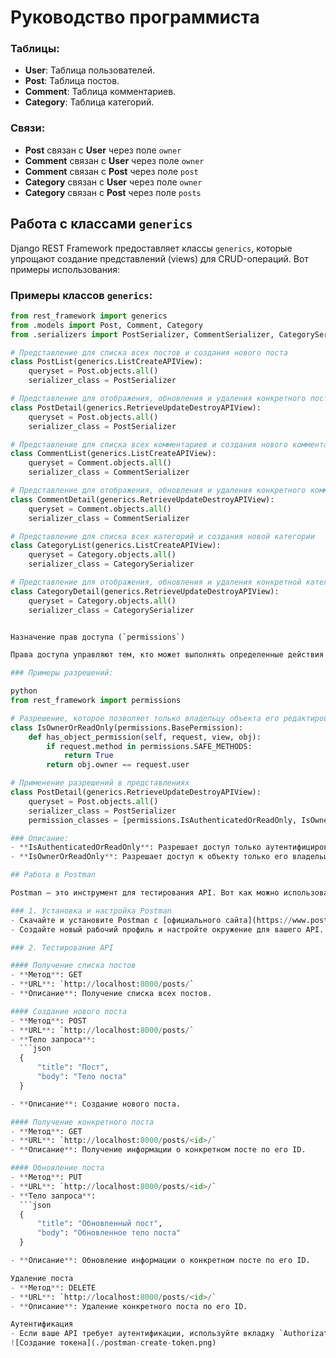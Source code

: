 # Руководство программиста
### Таблицы:
- **User**: Таблица пользователей.
- **Post**: Таблица постов.
- **Comment**: Таблица комментариев.
- **Category**: Таблица категорий.

### Связи:
- **Post** связан с **User** через поле `owner` 
- **Comment** связан с **User** через поле `owner` 
- **Comment** связан с **Post** через поле `post` 
- **Category** связан с **User** через поле `owner` 
- **Category** связан с **Post** через поле `posts` 

## Работа с классами `generics`

Django REST Framework предоставляет классы `generics`, которые упрощают создание представлений (views) для CRUD-операций. Вот примеры использования:

### Примеры классов `generics`:

```python
from rest_framework import generics
from .models import Post, Comment, Category
from .serializers import PostSerializer, CommentSerializer, CategorySerializer

# Представление для списка всех постов и создания нового поста
class PostList(generics.ListCreateAPIView):
    queryset = Post.objects.all()
    serializer_class = PostSerializer

# Представление для отображения, обновления и удаления конкретного поста
class PostDetail(generics.RetrieveUpdateDestroyAPIView):
    queryset = Post.objects.all()
    serializer_class = PostSerializer

# Представление для списка всех комментариев и создания нового комментария
class CommentList(generics.ListCreateAPIView):
    queryset = Comment.objects.all()
    serializer_class = CommentSerializer

# Представление для отображения, обновления и удаления конкретного комментария
class CommentDetail(generics.RetrieveUpdateDestroyAPIView):
    queryset = Comment.objects.all()
    serializer_class = CommentSerializer

# Представление для списка всех категорий и создания новой категории
class CategoryList(generics.ListCreateAPIView):
    queryset = Category.objects.all()
    serializer_class = CategorySerializer

# Представление для отображения, обновления и удаления конкретной категории
class CategoryDetail(generics.RetrieveUpdateDestroyAPIView):
    queryset = Category.objects.all()
    serializer_class = CategorySerializer


Назначение прав доступа (`permissions`)

Права доступа управляют тем, кто может выполнять определенные действия с объектами. В Django REST Framework есть несколько встроенных разрешений, а также возможность создавать собственные.

### Примеры разрешений:

python
from rest_framework import permissions

# Разрешение, которое позволяет только владельцу объекта его редактировать или удалять
class IsOwnerOrReadOnly(permissions.BasePermission):
    def has_object_permission(self, request, view, obj):
        if request.method in permissions.SAFE_METHODS:
            return True
        return obj.owner == request.user

# Применение разрешений в представлениях
class PostDetail(generics.RetrieveUpdateDestroyAPIView):
    queryset = Post.objects.all()
    serializer_class = PostSerializer
    permission_classes = [permissions.IsAuthenticatedOrReadOnly, IsOwnerOrReadOnly]

### Описание:
- **IsAuthenticatedOrReadOnly**: Разрешает доступ только аутентифицированным пользователям для изменения данных, а всем остальным – только чтение.
- **IsOwnerOrReadOnly**: Разрешает доступ к объекту только его владельцу для изменения или удаления.

## Работа в Postman

Postman – это инструмент для тестирования API. Вот как можно использовать Postman для работы с вашим API:

### 1. Установка и настройка Postman
- Скачайте и установите Postman с [официального сайта](https://www.postman.com/downloads/).
- Создайте новый рабочий профиль и настройте окружение для вашего API.

### 2. Тестирование API

#### Получение списка постов
- **Метод**: GET
- **URL**: `http://localhost:8000/posts/`
- **Описание**: Получение списка всех постов.

#### Создание нового поста
- **Метод**: POST
- **URL**: `http://localhost:8000/posts/`
- **Тело запроса**:
  ```json
  {
      "title": "Пост",
      "body": "Тело поста"
  }

- **Описание**: Создание нового поста.

#### Получение конкретного поста
- **Метод**: GET
- **URL**: `http://localhost:8000/posts/<id>/`
- **Описание**: Получение информации о конкретном посте по его ID.

#### Обновление поста
- **Метод**: PUT
- **URL**: `http://localhost:8000/posts/<id>/`
- **Тело запроса**:
  ```json
  {
      "title": "Обновленный пост",
      "body": "Обновленное тело поста"
  }

- **Описание**: Обновление информации о конкретном посте по его ID.

Удаление поста
- **Метод**: DELETE
- **URL**: `http://localhost:8000/posts/<id>/`
- **Описание**: Удаление конкретного поста по его ID.

Аутентификация
- Если ваше API требует аутентификации, используйте вкладку `Authorization` в Postman для настройки токена или базовой аутентификации.
![Создание токена](./postman-create-token.png)

